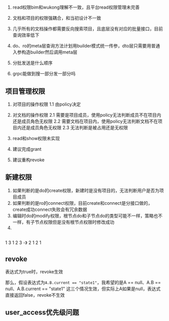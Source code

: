 #

1. read权限bim和wukong理解不一致，且平台read权限管理未完善

2. 文档和项目的权限强耦合，和当初设计不一致

3. 几乎所有的文档操作都需要反向搜索项目，且底层没有对应的批量接口，目前查询效率低下

4. do、ro的meta层查询方法计划用builder模式统一传参，dto层只需要用普通入参构造builder然后调用meta层


1. 分批发送是什么顺序
2. grpc能做到搜一部分发一部分吗


## 项目管理权限

1. 对项目的操作权限
    1.1 由policy决定
2. 对文档的操作权限
    2.1 需要是项目成员，使用policy无法判断成员不在项目内还是成员角色无权限
    2.2 需要文档在项目内，使用policy无法判断文档不在项目内还是成员角色无权限
    2.3 无法判断是被占用还是无权限

3. read和show权限未实现
4. 建议完成grant
5. 建议重构revoke

## 新建权限

1. 如果判断的是do的create权限，新建时是没有项目的，无法判断用户是否为项目成员
2. 如果判断的是ro的connect权限，目前create和connect是分接口做的，create成功connect失败会有冗余数据
3. 编辑时do的modify权限，根节点do和子节点do的类型可能不一样，策略也不一样，有子节点权限但是没有根节点权限时修改成功
4. 

## 

1 3 1 2 3  -》 2 1 2 1


## revoke

表达式为true时，revoke生效

那么，假设表达式为`A.B.current == "state1"`，我希望的是A == null、A.B == null、A.B.current == "state1" 这三个情况生效，但实际上A如果是null，表达式直接返回false，revoke不生效

## user_access优先级问题